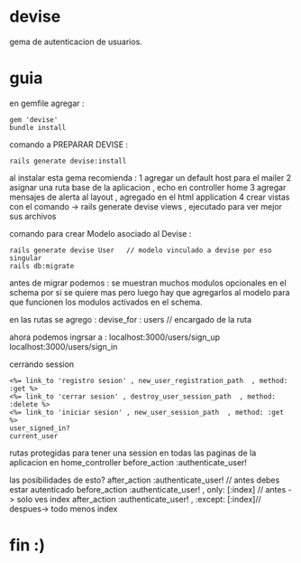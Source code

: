 # devise

gema de autenticacion de usuarios. 


# guia

en gemfile  agregar :
```
gem 'devise' 
bundle install
```

comando a PREPARAR DEVISE :
```
rails generate devise:install
```

al instalar esta gema recomienda :
1 agregar un default host para el mailer
2 asignar una ruta base de la aplicacion  , echo en controller home
3 agregar mensajes de alerta al layout    , agregado en el html application
4 crear vistas con el comando -> rails generate devise views  , ejecutado para ver mejor sus archivos


comando para crear Modelo asociado al Devise :
```
rails generate devise User   // modelo vinculado a devise por eso singular
rails db:migrate
```
antes de migrar podemos : 
se muestran muchos modulos opcionales en el schema por si se quiere mas  pero luego hay que agregarlos al modelo para que funcionen los modulos activados en el schema.

en las rutas se agrego :
devise_for : users   // encargado de la ruta

ahora podemos ingrsar a :
localhost:3000/users/sign_up
localhost:3000/users/sign_in


cerrando session

```
<%= link_to 'registro sesion' , new_user_registration_path  , method: :get %>
<%= link_to 'cerrar sesion' , destroy_user_session_path  , method: :delete %>
<%= link_to 'iniciar sesion' , new_user_session_path  , method: :get %>
user_signed_in?
current_user
```



rutas protegidas para tener una session en todas las paginas de la aplicacion
en  home_controller 
              before_action :authenticate_user!

las posibilidades de esto?
after_action :authenticate_user!   // antes debes estar autenticado
before_action :authenticate_user!  , only: [:index]  // antes -> solo ves index
after_action :authenticate_user!  , :except: [:index]// despues-> todo menos index
# fin :)




